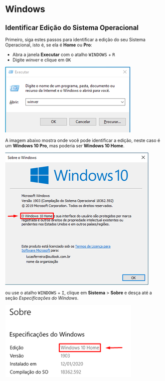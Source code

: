 # Windows

## Identificar Edição do Sistema Operacional

Primeiro, siga estes passos para identificar a edição do seu Sistema Operacional, isto é, se ela é __Home__ ou __Pro__:

  - Abra a janela __Executar__ com o atalho <kbd>WINDOWS</kbd> + <kbd>R</kbd>
  - Digite _winver_ e clique em <kbd>OK</kbd>

  ![Executar](./executar.png)

  A imagem abaixo mostra onde você pode identificar a edição, neste caso é um __Windows 10 Pro__, mas poderia ser __Windows 10 Home__.

  <!-- ![Sobre o Windows](./winver_home.png) -->
  ![Sobre o Windows](./winver_home.png)

  ou use o atalho <kbd>WINDOWS</kbd> + <kbd>I</kbd>, clique em __Sistema__ > __Sobre__ e desça até a seção _Especificações do Windows_.

  ![Sobre o Windows](./sobre.png)